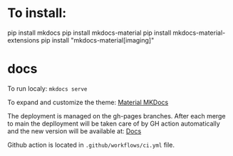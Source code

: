 # To install:
pip install mkdocs
pip install mkdocs-material
pip install mkdocs-material-extensions
pip install "mkdocs-material[imaging]"

# docs
To run localy: `mkdocs serve`

To expand and customize the theme: [Material MKDocs](https://squidfunk.github.io/mkdocs-material/)

The deployment is managed on the gh-pages branches.
After each merge to main the deplloyment will be taken care of by GH action automatically and the new version will be available at: [Docs](https://codium-ai.github.io/docs/)

Github action is located in `.github/workflows/ci.yml` file.

